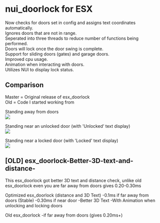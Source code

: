 # nui_doorlock for ESX

Now checks for doors set in config and assigns text coordinates automatically.  
Ignores doors that are not in range.  
Seperated into three threads to reduce number of functions being performed.   
Doors will lock once the door swing is complete.  
Support for sliding doors (gates) and garage doors.  
Improved cpu usage.  
Animation when interacting with doors.  
Utilizes NUI to display lock status.  


## Comparison  
Master = Original release of esx_doorlock  
Old = Code I started working from  

Standing away from doors  
<img src='https://i.imgur.com/OMZ5Ou6.png'/>

Standing near an unlocked door (with 'Unlocked' text display)  
<img src='https://i.imgur.com/mFPFy79.png'/>

Standing near a locked door (with 'Locked' text display)  
<img src='https://i.imgur.com/jolLuRg.png'/>




## [OLD] esx_doorlock-Better-3D-text-and-distance-

This esx_doorlock got better 3D text and distance check, unlike old esx_doorlock even you are far away from doors gives 0.20-0.30ms

Optimized esx_doorlock (distance and 3D Text)
-0.1ms if far away from doors (Stable)
-0.30ms if near door
-Better 3D Text
-With Animation when unlocking and locking doors

Old esx_doorlock
-if far away from doors (gives 0.20ms+)
